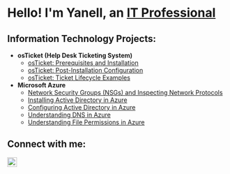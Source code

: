 <h1>Hello! I'm Yanell, an <a href="www.linkedin.com/in/yanell-ramirez">IT Professional</a></h1>

<h2> Information Technology Projects:</h2>

- <b>osTicket (Help Desk Ticketing System)</b>
  - [osTicket: Prerequisites and Installation](https://github.com/YanellRamirez/osticket-prereqs)
  - [osTicket: Post-Installation Configuration](https://github.com/YanellRamirez/post-install-config)
  - [osTicket: Ticket Lifecycle Examples](https://github.com/YanellRamirez/ticket-lifecycle)
- <b>Microsoft Azure</b>
  - [Network Security Groups (NSGs) and Inspecting Network Protocols](https://github.com/YanellRamirez/azure-network-protocols)
  - [Installing Active Directory in Azure](https://github.com/YanellRamirez/install-ad/tree/main)
  - [Configuring Active Directory in Azure](https://github.com/YanellRamirez/configure-ad/tree/main)
  - [Understanding DNS in Azure](https://github.com/YanellRamirez/intuition-dns)
  - [Understanding File Permissions in Azure](https://github.com/YanellRamirez/file-permissions)

<h2>Connect with me:</h2>

[<img align="left" alt="Josh | LinkedIn" width="22px" src="https://cdn.jsdelivr.net/npm/simple-icons@v3/icons/linkedin.svg" />][linkedin]

[linkedin]: https://www.linkedin.com/in/yanell-ramirez
